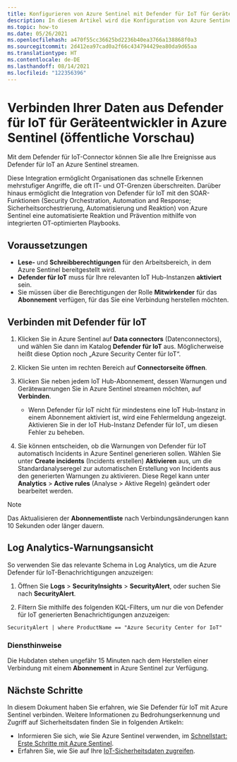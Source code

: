 ```yaml
---
title: Konfigurieren von Azure Sentinel mit Defender für IoT für Geräteentwickler
description: In diesem Artikel wird die Konfiguration von Azure Sentinel zum Empfangen von Daten aus Ihrer Defender für IoT-Lösung für Geräteentwickler erläutert.
ms.topic: how-to
ms.date: 05/26/2021
ms.openlocfilehash: a470f55cc36625bd2236b40ea3766a138868f0a3
ms.sourcegitcommit: 2d412ea97cad0a2f66c434794429ea80da9d65aa
ms.translationtype: HT
ms.contentlocale: de-DE
ms.lasthandoff: 08/14/2021
ms.locfileid: "122356396"
---
```

# <a name="connect-your-data-from-defender-for-iot-for-device-builders-to-azure-sentinel-public-preview"></a>Verbinden Ihrer Daten aus Defender für IoT für Geräteentwickler in Azure Sentinel (öffentliche Vorschau)

Mit dem Defender für IoT-Connector können Sie alle Ihre Ereignisse aus Defender für IoT an Azure Sentinel streamen. 

Diese Integration ermöglicht Organisationen das schnelle Erkennen mehrstufiger Angriffe, die oft IT- und OT-Grenzen überschreiten. Darüber hinaus ermöglicht die Integration von Defender für IoT mit den SOAR-Funktionen (Security Orchestration, Automation and Response; Sicherheitsorchestrierung, Automatisierung und Reaktion) von Azure Sentinel eine automatisierte Reaktion und Prävention mithilfe von integrierten OT-optimierten Playbooks. 

## <a name="prerequisites"></a>Voraussetzungen

- **Lese-** und **Schreibberechtigungen** für den Arbeitsbereich, in dem Azure Sentinel bereitgestellt wird.
- **Defender für IoT** muss für Ihre relevanten IoT Hub-Instanzen **aktiviert** sein.
- Sie müssen über die Berechtigungen der Rolle **Mitwirkender** für das **Abonnement** verfügen, für das Sie eine Verbindung herstellen möchten.

## <a name="connect-to-defender-for-iot"></a>Verbinden mit Defender für IoT

1. Klicken Sie in Azure Sentinel auf **Data connectors** (Datenconnectors), und wählen Sie dann im Katalog **Defender für IoT** aus. Möglicherweise heißt diese Option noch „Azure Security Center für IoT“.

1. Klicken Sie unten im rechten Bereich auf **Connectorseite öffnen**.

1. Klicken Sie neben jedem IoT Hub-Abonnement, dessen Warnungen und Gerätewarnungen Sie in Azure Sentinel streamen möchten, auf **Verbinden**.
    - Wenn Defender für IoT nicht für mindestens eine IoT Hub-Instanz in einem Abonnement aktiviert ist, wird eine Fehlermeldung angezeigt. Aktivieren Sie in der IoT Hub-Instanz Defender für IoT, um diesen Fehler zu beheben.

1. Sie können entscheiden, ob die Warnungen von Defender für IoT automatisch Incidents in Azure Sentinel generieren sollen. Wählen Sie unter **Create incidents** (Incidents erstellen) **Aktivieren** aus, um die Standardanalyseregel zur automatischen Erstellung von Incidents aus den generierten Warnungen zu aktivieren. Diese Regel kann unter **Analytics** > **Active rules** (Analyse > Aktive Regeln) geändert oder bearbeitet werden.

> [!NOTE]
> Das Aktualisieren der **Abonnementliste** nach Verbindungsänderungen kann 10 Sekunden oder länger dauern. 

## <a name="log-analytics-alert-view"></a>Log Analytics-Warnungsansicht

So verwenden Sie das relevante Schema in Log Analytics, um die Azure Defender für IoT-Benachrichtigungen anzuzeigen:

1. Öffnen Sie **Logs** > **SecurityInsights** > **SecurityAlert**, oder suchen Sie nach **SecurityAlert**.

1. Filtern Sie mithilfe des folgenden KQL-Filters, um nur die von Defender für IoT generierten Benachrichtigungen anzuzeigen:

```kusto
SecurityAlert | where ProductName == "Azure Security Center for IoT"
```

### <a name="service-notes"></a>Diensthinweise

Die Hubdaten stehen ungefähr 15 Minuten nach dem Herstellen einer Verbindung mit einem **Abonnement** in Azure Sentinel zur Verfügung.

## <a name="next-steps"></a>Nächste Schritte

In diesem Dokument haben Sie erfahren, wie Sie Defender für IoT mit Azure Sentinel verbinden. Weitere Informationen zu Bedrohungserkennung und Zugriff auf Sicherheitsdaten finden Sie in folgenden Artikeln:

- Informieren Sie sich, wie Sie Azure Sentinel verwenden, im [Schnellstart: Erste Schritte mit Azure Sentinel](/azure/defender-for-iot/device-builders/articles/sentinel/get-visibility.md).
- Erfahren Sie, wie Sie auf Ihre [IoT-Sicherheitsdaten zugreifen](how-to-security-data-access.md).